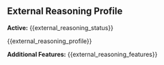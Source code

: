 ## External Reasoning Profile
**Active:** {{external_reasoning_status}}

{{external_reasoning_profile}}

**Additional Features:** {{external_reasoning_features}}